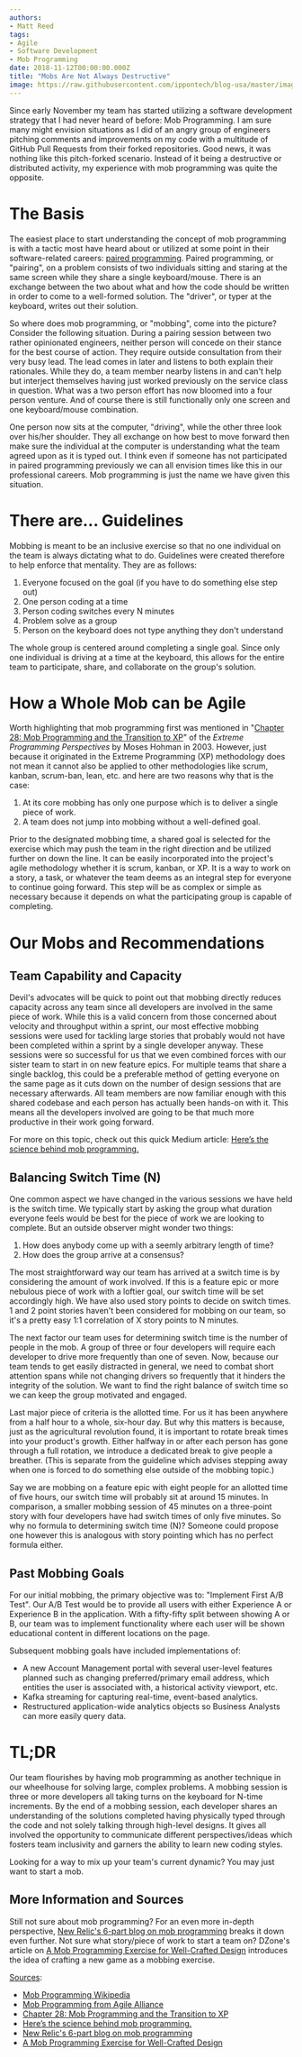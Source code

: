 ```yaml
---
authors:
- Matt Reed
tags:
- Agile
- Software Development
- Mob Programming
date: 2018-11-12T00:00:00.000Z
title: "Mobs Are Not Always Destructive"
image: https://raw.githubusercontent.com/ippontech/blog-usa/master/images/2018/11/mobbing-goal-rules.png
---
```


Since early November my team has started utilizing a software development strategy that I had never heard of before:  Mob Programming. I am sure many might envision situations as I did of an angry group of engineers pitching comments and improvements on my code with a multitude of GitHub Pull Requests from their forked repositories. Good news, it was nothing like this pitch-forked scenario. Instead of it being a destructive or distributed activity, my experience with mob programming was quite the opposite.

# The Basis

The easiest place to start understanding the concept of mob programming is with a tactic most have heard about or utilized at some point in their software-related careers: [paired programming](https://en.wikipedia.org/wiki/Pair_programming). Paired programming, or "pairing", on a problem consists of two individuals sitting and staring at the same screen while they share a single keyboard/mouse. There is an exchange between the two about what and how the code should be written in order to come to a well-formed solution. The "driver", or typer at the keyboard, writes out their solution.

So where does mob programming, or "mobbing", come into the picture? Consider the following situation. During a pairing session between two rather opinionated engineers, neither person will concede on their stance for the best course of action. They require outside consultation from their very busy lead. The lead comes in later and listens to both explain their rationales. While they do, a team member nearby listens in and can't help but interject themselves having just worked previously on the service class in question. What was a two person effort has now bloomed into a four person venture. And of course there is still functionally only one screen and one keyboard/mouse combination.

One person now sits at the computer, "driving", while the other three look over his/her shoulder. They all exchange on how best to move forward then make sure the individual at the computer is understanding what the team agreed upon as it is typed out. I think even if someone has not participated in paired programming previously we can all envision times like this in our professional careers. Mob programming is just the name we have given this situation.

# There are... Guidelines

Mobbing is meant to be an inclusive exercise so that no one individual on the team is always dictating what to do. Guidelines were created therefore to help enforce that mentality. They are as follows:

1. Everyone focused on the goal (if you have to do something else step out)
1. One person coding at a time
1. Person coding switches every N minutes
1. Problem solve as a group
1. Person on the keyboard does not type anything they don't understand

The whole group is centered around completing a single goal. Since only one individual is driving at a time at the keyboard, this allows for the entire team to participate, share, and collaborate on the group's solution.

# How a Whole Mob can be Agile

Worth highlighting that mob programming first was mentioned in "[Chapter 28: Mob Programming and the Transition to XP](https://www.worldcat.org/title/extreme-programming-perspectives/oclc/49663563)" of the _Extreme Programming Perspectives_ by Moses Hohman in 2003. However, just because it originated in the Extreme Programming (XP) methodology does not mean it cannot also be applied to other methodologies like scrum, kanban, scrum-ban, lean, etc. and here are two reasons why that is the case:

1. At its core mobbing has only one purpose which is to deliver a single piece of work.
1. A team does not jump into mobbing without a well-defined goal.

Prior to the designated mobbing time, a shared goal is selected for the exercise which may push the team in the right direction and be utilized further on down the line. It can be easily incorporated into the project's agile methodology whether it is scrum, kanban, or XP. It is a way to work on a story, a task, or whatever the team deems as an integral step for everyone to continue going forward. This step will be as complex or simple as necessary because it depends on what the participating group is capable of completing.

# Our Mobs and Recommendations

## Team Capability and Capacity

Devil's advocates will be quick to point out that mobbing directly reduces capacity across any team since all developers are involved in the same piece of work. While this is a valid concern from those concerned about velocity and throughput within a sprint, our most effective mobbing sessions were used for tackling large stories that probably would not have been completed within a sprint by a single developer anyway. These sessions were so successful for us that we even combined forces with our sister team to start in on new feature epics. For multiple teams that share a single backlog, this could be a preferable method of getting everyone on the same page as it cuts down on the number of design sessions that are necessary afterwards. All team members are now familiar enough with this shared codebase and each person has actually been hands-on with it. This means all the developers involved are going to be that much more productive in their work going forward.

For more on this topic, check out this quick Medium article: [Here’s the science behind mob programming.](https://medium.com/comparethemarket/you-asked-me-to-prove-mob-programming-works-heres-the-proof-70eb6a1d0279)

## Balancing Switch Time (N)

One common aspect we have changed in the various sessions we have held is the switch time. We typically start by asking the group what duration everyone feels would be best for the piece of work we are looking to complete. But an outside observer might wonder two things:

1. How does anybody come up with a seemly arbitrary length of time?
1. How does the group arrive at a consensus?

The most straightforward way our team has arrived at a switch time is by considering the amount of work involved. If this is a feature epic or more nebulous piece of work with a loftier goal, our switch time will be set accordingly high. We have also used story points to decide on switch times. 1 and 2 point stories haven't been considered for mobbing on our team, so it's a pretty easy 1:1 correlation of X story points to N minutes.

The next factor our team uses for determining switch time is the number of people in the mob. A group of three or four developers will require each developer to drive more frequently than one of seven. Now, because our team tends to get easily distracted in general, we need to combat short attention spans while not changing drivers so frequently that it hinders the integrity of the solution. We want to find the right balance of switch time so we can keep the group motivated and engaged.

Last major piece of criteria is the allotted time. For us it has been anywhere from a half hour to a whole, six-hour day. But why this matters is because, just as the agricultural revolution found, it is important to rotate break times into your product's growth. Either halfway in or after each person has gone through a full rotation, we introduce a dedicated break to give people a breather. (This is separate from the guideline which advises stepping away when one is forced to do something else outside of the mobbing topic.)

Say we are mobbing on a feature epic with eight people for an allotted time of five hours, our switch time will probably sit at around 15 minutes. In comparison, a smaller mobbing session of 45 minutes on a three-point story with four developers have had switch times of only five minutes. So why no formula to determining switch time (N)? Someone could propose one however this is analogous with story pointing which has no perfect formula either.

## Past Mobbing Goals

For our initial mobbing, the primary objective was to: "Implement First A/B Test". Our A/B Test would be to provide all users with either Experience A or Experience B in the application. With a fifty-fifty split between showing A or B, our team was to implement functionality where each user will be shown educational content in different locations on the page.

Subsequent mobbing goals have included implementations of:

* A new Account Management portal with several user-level features planned such as changing preferred/primary email address, which entities the user is associated with, a historical activity viewport, etc.
* Kafka streaming for capturing real-time, event-based analytics.
* Restructured application-wide analytics objects so Business Analysts can more easily query data.

# TL;DR

Our team flourishes by having mob programming as another technique in our wheelhouse for solving large, complex problems. A mobbing session is three or more developers all taking turns on the keyboard for N-time increments. By the end of a mobbing session, each developer shares an understanding of the solutions completed having physically typed through the code and not solely talking through high-level designs. It gives all involved the opportunity to communicate different perspectives/ideas which fosters team inclusivity and garners the ability to learn new coding styles.

Looking for a way to mix up your team's current dynamic? You may just want to start a mob.

## More Information and Sources

Still not sure about mob programming? For an even more in-depth perspective, [New Relic's 6-part blog on mob programming](https://blog.newrelic.com/engineering/mob-programming-introduction/) breaks it down even further. Not sure what story/piece of work to start a team on? DZone's article on [A Mob Programming Exercise for Well-Crafted Design](https://dzone.com/articles/practicing-well-crafted-design) introduces the idea of crafting a new game as a mobbing exercise.

<u>Sources</u>:

* [Mob Programming Wikipedia](https://en.wikipedia.org/wiki/Mob_programming)
* [Mob Programming from Agile Alliance](https://www.agilealliance.org/glossary/mob-programming/)
* [Chapter 28: Mob Programming and the Transition to XP](https://www.worldcat.org/title/extreme-programming-perspectives/oclc/49663563)
* [Here’s the science behind mob programming.](https://medium.com/comparethemarket/you-asked-me-to-prove-mob-programming-works-heres-the-proof-70eb6a1d0279)
* [New Relic's 6-part blog on mob programming](https://blog.newrelic.com/engineering/mob-programming-introduction/)
* [A Mob Programming Exercise for Well-Crafted Design](https://dzone.com/articles/practicing-well-crafted-design)